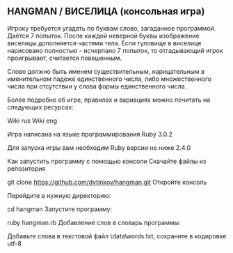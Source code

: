 ## HANGMAN / ВИСЕЛИЦА (консольная игра)
Игроку требуется угадать по буквам слово, загаданное программой. Даётся 7 попыток. После каждой неверной буквы изображение виселицы дополняется частями тела. Если туловище в виселице нарисовано полностью - исчерпано 7 попыток, то отгадывающий игрок проигрывает, считается повешенным.

Слово должно быть именем существительным, нарицательным в именительном падеже единственного числа, либо множественного числа при отсутствии у слова формы единственного числа.

Более подробно об игре, правилах и вариациях можно почитать на следующих ресурсах:

Wiki rus Wiki eng

Игра написана на языке программирования Ruby 3.0.2

Для запуска игры вам необходим Ruby версии не ниже 2.4.0

Как запустить программу с помощью консоли Скачайте файлы из репозитория

git clone https://github.com/dvtinkov/hangman.git
Откройте консоль

Перейдите в нужную директорию:

cd hangman
Запустите программу:

ruby hangman.rb
Добавление слов в словарь программы:

Добавьте слова в текстовой файл \data\words.txt, сохраните в кодировке utf-8
